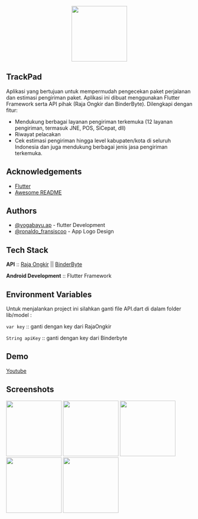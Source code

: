<p align="center"><img src="https://github.com/Yogabayu/TrackPad/blob/master/assets/image/logo1.png" width="150"></p>

## TrackPad

Aplikasi yang bertujuan untuk mempermudah pengecekan paket perjalanan dan estimasi
pengiriman paket. Aplikasi ini dibuat menggunakan Flutter Framework serta 
API pihak (Raja Ongkir dan BinderByte). Dilengkapi dengan fitur:
- Mendukung berbagai layanan pengiriman terkemuka (12 layanan pengiriman, termasuk JNE, POS, SiCepat, dll)
- Riwayat pelacakan
- Cek estimasi pengiriman hingga level kabupaten/kota di seluruh Indonesia dan juga mendukung berbagai jenis jasa pengiriman terkemuka.
## Acknowledgements

 - [Flutter](https://flutter.dev/)
 - [Awesome README](https://github.com/matiassingers/awesome-readme)
## Authors

- [@yogabayu.ap](https://www.instagram.com/yogabayu.ap) - flutter Development
- [@ronaldo_fransiscoo](https://www.instagram.com/ronaldo_fransiscoo) - App Logo Design


## Tech Stack

**API** :: [Raja Ongkir](https://rajaongkir.com/) || [BinderByte](https://binderbyte.com/)

**Android Development** :: Flutter Framework


## Environment Variables

Untuk menjalankan project ini silahkan ganti file API.dart di dalam folder lib/model :

`var key`  :: ganti dengan key dari RajaOngkir

`String apiKey` :: ganti dengan key dari Binderbyte

## Demo
[Youtube](https://youtube.com/)



## Screenshots

<img src="https://github.com/Yogabayu/Trackpad_v2/blob/main/flutter_06.png" width="150"> <img src="https://github.com/Yogabayu/Trackpad_v2/blob/main/flutter_03.png" width="150"> <img src="https://github.com/Yogabayu/Trackpad_v2/blob/main/flutter_02.png" width="150"> <img src="https://github.com/Yogabayu/Trackpad_v2/blob/main/flutter_04.png" width="150"> <img src="https://github.com/Yogabayu/Trackpad_v2/blob/main/flutter_05.png" width="150"> 

